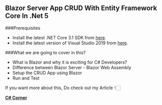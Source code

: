 ## Blazor Server App CRUD With Entity Framework Core In .Net 5

###Prerequisites
- Install the latest .NET Core 3.1 SDK from [here](https://dotnet.microsoft.com/download/dotnet/5.0 "here").
- Install the latest version of Visual Studio 2019 from [here](https://visualstudio.microsoft.com/downloads/ "here").

###What we are going to cover in this?
- What is Blazor and why it is exciting for C# Developers?
- Difference between Blazor Server - Blazor Web Assembly
- Setup the CRUD App using Blazor
- Run and Test 

If you want more about this, Do check out my Article 👇🏻

[**C# Corner**](https://www.c-sharpcorner.com/article/blazor-crud-app-using-entity-framework-core-in-net-5/ "C# Corner")
